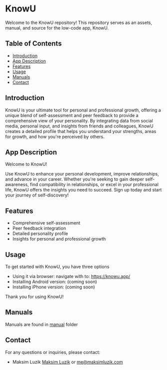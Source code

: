 # KnowU

Welcome to the KnowU repository! This repository serves as an assets, manual, and source for the low-code app, KnowU.

## Table of Contents

- [Introduction](#introduction)
- [App Description](#app-description)
- [Features](#features)
- [Usage](#usage)
- [Manuals](#manuals)
- [Contact](#contact)

## Introduction

KnowU is your ultimate tool for personal and professional growth, offering a unique blend of self-assessment and peer feedback to provide a comprehensive view of your personality. By integrating data from social media, personal input, and insights from friends and colleagues, KnowU creates a detailed profile that helps you understand your strengths, areas for growth, and how you're perceived by others.

## App Description

Welcome to KnowU!

Use KnowU to enhance your personal development, improve relationships, and advance in your career. Whether you're seeking to gain deeper self-awareness, find compatibility in relationships, or excel in your professional life, KnowU offers the insights you need to succeed. Sign up today and start your journey of self-discovery!

## Features

- Comprehensive self-assessment
- Peer feedback integration
- Detailed personality profile
- Insights for personal and professional growth

## Usage

To get started with KnowU, you have three options

* Using it via browser: navigate with to: https://knowu.app/
* Installing Android version: (coming soon)
* Installing iPhone version: (coming soon)

Thank you for using KnowU!

## Manuals

Manuals are found in [manual](manual/) folder

## Contact

For any questions or inquiries, please contact:

* Maksim Luzik [Maksim Luzik](https://www.maksimluzik.com) or [me@maksimluzik.com](mailto:me@maksimluzik.com)
